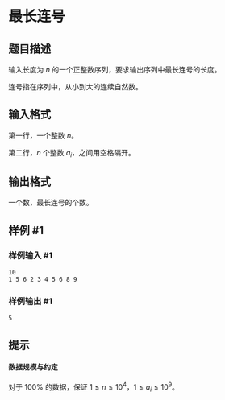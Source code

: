 # 最长连号

## 题目描述

输入长度为 $n$ 的一个正整数序列，要求输出序列中最长连号的长度。

连号指在序列中，从小到大的连续自然数。


## 输入格式

第一行，一个整数 $n$。

第二行，$n$ 个整数 $a_i$，之间用空格隔开。


## 输出格式

一个数，最长连号的个数。


## 样例 #1

### 样例输入 #1
```
10
1 5 6 2 3 4 5 6 8 9
```

### 样例输出 #1

```
5
```

## 提示

#### 数据规模与约定

对于 $100\%$ 的数据，保证 $1 \leq n \leq 10^4$，$1 \leq a_i \leq 10^9$。
